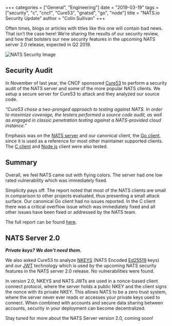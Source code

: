 +++
categories = ["General", "Engineering"]
date = "2019-03-19"
tags = ["security", "c", "cncf", "Cure53", "gnatsd", "go", "node"]
title = "NATS.io Security Update"
author = "Colin Sullivan"
+++

Often times, blogs or articles with titles like this one will contain bad
news.  That isn’t the case here!  We’re sharing the results of our
security review, and how that bolsters our new security features in the
upcoming NATS server 2.0 release, expected in Q2 2019.

<div class="row">
  <div class="col-md-6 col-md-offset-2">
    <div class="thumbnail">
      <img class="img-responsive center-block" alt="NATS Security Image" src="/img/blog/nats-security-update/nats-security.png">
    </div>
  </div>
</div>

## Security Audit

In November of last year, the CNCF sponsored [Cure53](https://cure53.de/)
to perform a security audit of the NATS server and some of the more
popular NATS clients.  We setup a secure server for Cure53 to attack
and they analyzed our source code.

_“Cure53 chose a two-pronged approach to testing against NATS. In order to
maximize coverage, the testers performed a source code audit, as well as
engaged in classic penetration testing against a NATS-provided cloud
instance.”_

Emphasis was on the [NATS server](https://github.com/nats-io/gnatsd) and our
canonical client, the [Go client](https://github.com/nats-io/go-nats),
since it is used as a reference for most other maintainer supported
clients.  The [C client](https://github.com/nats-io/cnats) and [Node.js](https://github.com/nats-io/node-nats) client were also tested.  

## Summary

Overall, we feel NATS came out with flying colors.  The server had one
low rated vulnerability which was immediately fixed.

Simplicity pays off.  The report noted that most of the NATS clients are small
in comparison to other projects evaluated, thus presenting a small attack
surface.  Our canonical Go client had no issues reported.  In the C client
there was a critical overflow issue which was immediately fixed and all other
issues have been fixed or addressed by the NATS team.

The full report can be found [here](https://github.com/nats-io/nats-general/blob/master/reports/Cure53_NATS_Audit.pdf).

## NATS Server 2.0

___Private keys?  We don’t need them.___

We also asked Cure53 to analyze [NKEYS](https://github.com/nats-io/nkeys)
(NATS Encoded [Ed25519](https://ed25519.cr.yp.to/) keys) and our 
[JWT](https://github.com/nats-io/jwt) technology which is used by the
upcoming NATS security features in the NATS server 2.0 release.  No
vulnerabilities were found.

In version 2.0, NKEYS and NATS JWTs are used in a nonce-based client connect
protocol, where the server holds a public NKEY and the client signs the nonce
with its private NKEY.  This allows NATS to be a zero trust system, where the
server never ever reads or accesses your private keys used to connect. When
combined with accounts and secure data sharing between accounts, security in
your deployment can become decentralized.

Stay tuned for more about the NATS Server version 2.0, coming soon!
